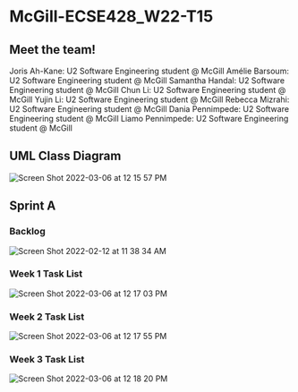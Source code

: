 # McGill-ECSE428_W22-T15

## Meet the team!

Joris Ah-Kane: U2 Software Engineering student @ McGill
Amélie Barsoum: U2 Software Engineering student @ McGill
Samantha Handal: U2 Software Engineering student @ McGill
Chun Li: U2 Software Engineering student @ McGill
Yujin Li: U2 Software Engineering student @ McGill
Rebecca Mizrahi: U2 Software Engineering student @ McGill
Dania Pennimpede: U2 Software Engineering student @ McGill
Liamo Pennimpede: U2 Software Engineering student @ McGill

## UML Class Diagram

![Screen Shot 2022-03-06 at 12 15 57 PM](https://user-images.githubusercontent.com/77701656/156934086-a6e5ecea-2a44-4740-bdce-c0885318c476.png)

## Sprint A 

### Backlog

![Screen Shot 2022-02-12 at 11 38 34 AM](https://user-images.githubusercontent.com/77701656/153719908-9a9d0a95-461a-4dca-99ea-c67dd62fd0aa.png)

### Week 1 Task List

![Screen Shot 2022-03-06 at 12 17 03 PM](https://user-images.githubusercontent.com/77701656/156934128-2f4c8a5f-3c27-4fc7-ad39-65e233c2ebb4.png)

### Week 2 Task List

![Screen Shot 2022-03-06 at 12 17 55 PM](https://user-images.githubusercontent.com/77701656/156934159-e8188be6-e03a-4b52-aa23-f8550cecf706.png)

### Week 3 Task List

![Screen Shot 2022-03-06 at 12 18 20 PM](https://user-images.githubusercontent.com/77701656/156934175-2f51838f-70e3-4aa5-a5a8-5c01784cc7b6.png)
